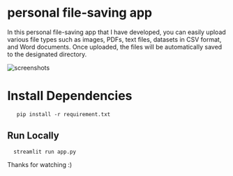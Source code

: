 # personal file-saving app

In this personal file-saving app that I have developed, you can easily upload various file types such as images, PDFs, text files, datasets in CSV format, and Word documents. Once uploaded, the files will be automatically saved to the designated directory.

![screenshots](https://github.com/Ajay1812/Machine_Learning_Projects/assets/81603467/2abec7a2-6809-42a2-ad2b-54f20d129a57)

# Install Dependencies

```Requirements
   pip install -r requirement.txt
```  

## Run Locally

```Run 
  streamlit run app.py
```

Thanks for watching :)
